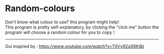 # Random-colours
Don't know what colour to use? this program might help!  
This program is pretty self-explanatory, by clicking the "click me" button the program will choose a random colour for you to copy !

__________________________________________________________________________
Gui inspired by : https://www.youtube.com/watch?v=T4Vy92qS6KI&t
